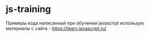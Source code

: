 # js-training
Примеры кода написанный при обучении javascript использую материалы с сайта - https://learn.javascript.ru/

